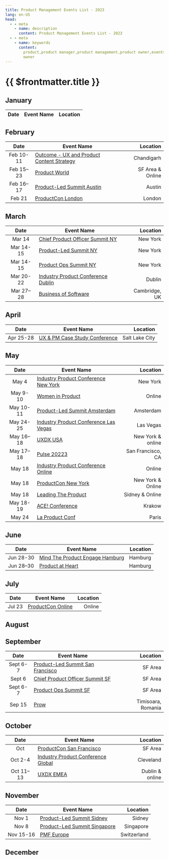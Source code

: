```yaml
---
title: Product Management Events List - 2023
lang: en-US
head:
  - - meta
    - name: description
      content: Product Management Events List - 2023
  - - meta
    - name: keywords
      content:
        product,product manager,product management,product owner,events,product
        owner
---
```


# {{ $frontmatter.title }}

## January

| Date | Event Name | Location |
| :--: | ---------- | -------: |

## February

|   Date    | Event Name                                                                        |         Location |
| :-------: | --------------------------------------------------------------------------------- | ---------------: |
| Feb 10-11 | [Outcome - UX and Product Content Strategy](https://www.outcomeconf.com/)         |       Chandigarh |
| Feb 15–23 | [Product World](https://productworld.co/)                                         | SF Area & Online |
| Feb 16–17 | [Product-Led Summit Austin](https://world.productledalliance.com/location/austin) |           Austin |
|  Feb 21   | [ProductCon London](https://productschool.com/productcon/london/)                 |           London |

## March

|   Date    | Event Name                                                                                  |      Location |
| :-------: | ------------------------------------------------------------------------------------------- | ------------: |
|  Mar 14   | [Chief Product Officer Summit NY](https://world.productledalliance.com/location/cponewyork) |      New York |
| Mar 14-15 | [Product-Led Summit NY](https://world.productledalliance.com/location/newyork)              |      New York |
| Mar 14-15 | [Product Ops Summit NY](https://world.productledalliance.com/location/popsnewyork)          |      New York |
| Mar 20-22 | [Industry Product Conference Dublin](https://www.industryconference.com/europe)             |        Dublin |
| Mar 27–28 | [Business of Software](https://businessofsoftware.org/events/europe-23/)                    | Cambridge, UK |

## April

|   Date    | Event Name                                                             |       Location |
| :-------: | ---------------------------------------------------------------------- | -------------: |
| Apr 25-28 | [UX & PM Case Study Conference](https://www.frontutah.com/conference/) | Salt Lake City |

## May

|   Date    | Event Name                                                                                      |          Location |
| :-------: | ----------------------------------------------------------------------------------------------- | ----------------: |
|   May 4   | [Industry Product Conference New York](https://www.industryconference.com/new-york)             |          New York |
| May 9-10  | [Women in Product](https://womenpm.org/conference/)                                             |            Online |
| May 10-11 | [Product-Led Summit Amsterdam](https://world.productledalliance.com/location/amsterdam)         |         Amsterdam |
| May 24-25 | [Industry Product Conference Las Vegas](https://world.productledalliance.com/location/lasvegas) |         Las Vegas |
| May 16–18 | [UXDX USA](https://uxdx.com/usa/2023/)                                                          | New York & online |
| May 17–18 | [Pulse 20223](https://gainsightpulse.com/pulse-2023/)                                           | San Francisco, CA |
|  May 18   | [Industry Product Conference Online](https://www.industryconference.com/virtual)                |            Online |
|  May 18   | [ProductCon New York](https://productschool.com/productcon/new-york/)                           | New York & Online |
|  May 18   | [Leading The Product](https://www.leadingtheproduct.com/)                                       |   Sidney & Online |
| May 18-19 | [ACE! Conference](https://aceconf.com/home)                                                     |            Krakow |
|  May 24   | [La Product Conf](https://www.laproductconf.com/paris/lpc-2023)                                 |             Paris |

## June

|   Date    | Event Name                                                                           | Location |
| :-------: | ------------------------------------------------------------------------------------ | -------: |
| Jun 28-30 | [Mind The Product Engage Hamburg](https://www.mindtheproduct.com/mtpengage/hamburg/) |  Hamburg |
| Jun 28–30 | [Product at Heart](https://productatheart.com/)                                      |  Hamburg |

## July

|  Date  | Event Name                                                        | Location |
| :----: | ----------------------------------------------------------------- | -------: |
| Jul 23 | [ProductCon Online](https://productschool.com/productcon/online/) |   Online |

## August

## September

|   Date   | Event Name                                                                                       |           Location |
| :------: | ------------------------------------------------------------------------------------------------ | -----------------: |
| Sept 6-7 | [Product-Led Summit San Francisco](https://world.productledalliance.com/location/sanfrancisco)   |            SF Area |
|  Sept 6  | [Chief Product Officer Summit SF](https://world.productledalliance.com/location/cposanfrancisco) |            SF Area |
| Sept 6-7 | [Product Ops Summit SF](https://world.productledalliance.com/location/popssanfrancisco)          |            SF Area |
|  Sep 15  | [Prow](https://prow.ro/)                                                                         | Timisoara, Romania |

## October

|   Date    | Event Name                                                                      |        Location |
| :-------: | ------------------------------------------------------------------------------- | --------------: |
|    Oct    | [ProductCon San Francisco](https://productschool.com/productcon/san-francisco/) |         SF Area |
|  Oct 2-4  | [Industry Product Conference Global](https://www.industryconference.com/global) |       Cleveland |
| Oct 11–13 | [UXDX EMEA](https://uxdx.com/emea/2023/)                                        | Dublin & online |

## November

|   Date    | Event Name                                                                              |    Location |
| :-------: | --------------------------------------------------------------------------------------- | ----------: |
|   Nov 1   | [Product-Led Summit Sidney](https://world.productledalliance.com/location/sydney)       |      Sidney |
|   Nov 8   | [Product-Led Summit Singapore](https://world.productledalliance.com/location/singapore) |   Singapore |
| Nov 15-16 | [PMF Europe](https://productmanagementfestival.com/tickets/)                            | Switzerland |

## December
